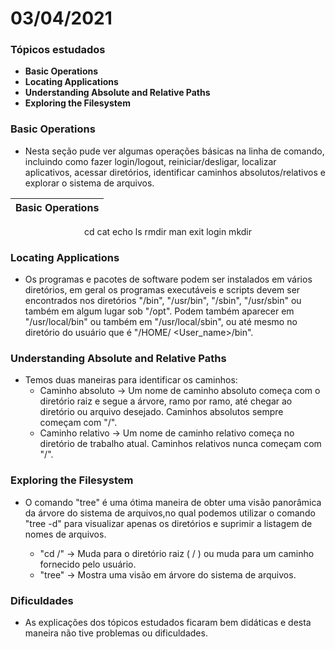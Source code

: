 # 03/04/2021

### Tópicos estudados

* **Basic Operations**
* **Locating Applications**
* **Understanding Absolute and Relative Paths**
* **Exploring the Filesystem**

### Basic Operations

* Nesta seção pude ver algumas operações básicas na linha de comando, incluindo como fazer login/logout, reiniciar/desligar, localizar aplicativos, acessar diretórios, identificar caminhos absolutos/relativos e explorar o sistema de arquivos.

<center>

Basic Operations  |
:---------: | 
cd
cat
echo
ls
rmdir
man
exit
login
mkdir

</center>


### Locating Applications

* Os programas e pacotes de software podem ser instalados em vários diretórios, em geral os programas executáveis e scripts devem ser encontrados nos diretórios "/bin", "/usr/bin", "/sbin", "/usr/sbin" ou também em algum lugar sob "/opt". Podem também aparecer em "/usr/local/bin" ou também em "/usr/local/sbin", ou até mesmo no diretório do usuário que é "/HOME/ <User_name>/bin".

### Understanding Absolute and Relative Paths

* Temos duas maneiras para identificar os caminhos:
    - Caminho absoluto -&gt; Um nome de caminho absoluto começa com o diretório raiz e segue a árvore, ramo por ramo, até chegar ao diretório ou arquivo desejado. Caminhos absolutos sempre começam com "/".
    - Caminho relativo -&gt; Um nome de caminho relativo começa no diretório de trabalho atual. Caminhos relativos nunca começam com "/".

### Exploring the Filesystem

* O comando "tree" é uma ótima maneira de obter uma visão panorâmica da árvore do sistema de arquivos,no qual podemos utilizar o comando "tree -d" para visualizar apenas os diretórios e suprimir a listagem de nomes de arquivos.</p>
  - "cd /" -&gt; Muda para o diretório raiz ( / ) ou muda para um caminho fornecido pelo usuário. 
  - "tree" -&gt; Mostra uma visão em árvore do sistema de arquivos.

### Dificuldades

* As explicações dos tópicos estudados ficaram  bem didáticas e desta maneira não tive problemas ou dificuldades.
